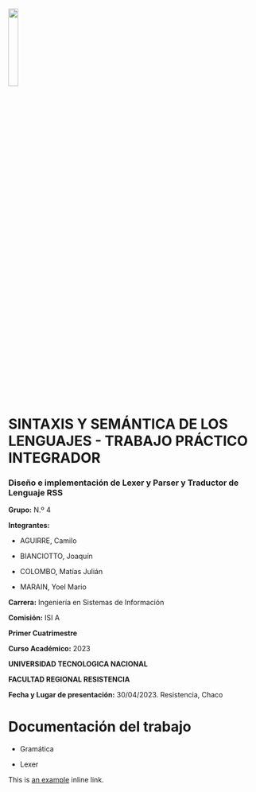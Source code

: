 ###### <img src="https://frro.cvg.utn.edu.ar/theme/image.php/snap/theme/1652373334/img/logo"  width="20%" height="20%">

# SINTAXIS Y SEMÁNTICA DE LOS LENGUAJES - TRABAJO PRÁCTICO INTEGRADOR
### Diseño e implementación de Lexer y Parser y Traductor de Lenguaje RSS

  **Grupo:** N.º 4

  **Integrantes:**  
  
   - AGUIRRE, Camilo 
    
   - BIANCIOTTO, Joaquín
    
   - COLOMBO, Matías Julián
    
   - MARAIN, Yoel Mario

  **Carrera:** Ingeniería en Sistemas de Información
  
  **Comisión:** ISI A 
  
  **Primer Cuatrimestre**
  
  **Curso Académico:** 2023
  
  **UNIVERSIDAD TECNOLOGICA NACIONAL**
  
  **FACULTAD REGIONAL RESISTENCIA**
  
  **Fecha y Lugar de presentación:** 30/04/2023. Resistencia, Chaco


# Documentación del trabajo
  
   - Gramática 
    
   - Lexer

This is [an example](http://example.com/ "Title") inline link.


